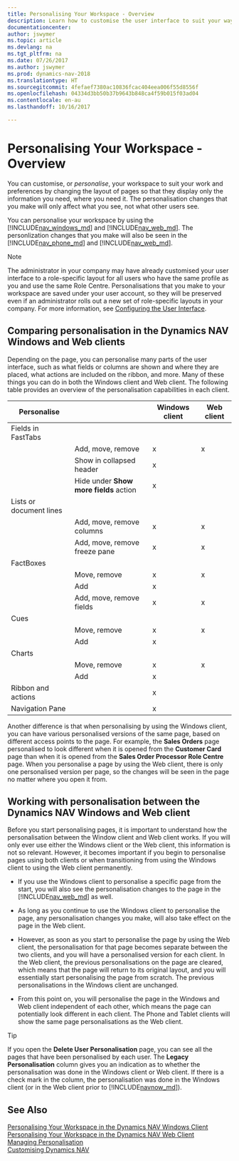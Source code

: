 ```yaml
---
title: Personalising Your Workspace - Overview
description: Learn how to customise the user interface to suit your way of working.
documentationcenter: 
author: jswymer
ms.topic: article
ms.devlang: na
ms.tgt_pltfrm: na
ms.date: 07/26/2017
ms.author: jswymer
ms.prod: dynamics-nav-2018
ms.translationtype: HT
ms.sourcegitcommit: 4fefaef7380ac10836fcac404eea006f55d8556f
ms.openlocfilehash: 04334d3bb50b37b9643b848ca4f59b015f03ad04
ms.contentlocale: en-au
ms.lasthandoff: 10/16/2017

---
```

# <a name="personalizing-your-workspace---overview"></a>Personalising Your Workspace - Overview
You can customise, or *personalise*, your workspace to suit your work and preferences by changing the layout of pages so that they display only the information you need, where you need it. The personalisation changes that you make will only affect what you see, not what other users see.

You can personalise your workspace by using the [!INCLUDE[nav_windows_md](includes/nav_windows_md.md)] and [!INCLUDE[nav_web_md](includes/nav_web_md.md)]. The personlization changes that you make will also be seen in the [!INCLUDE[nav_phone_md](includes/nav_phone_md.md)] and [!INCLUDE[nav_web_md](includes/nav_phone_md.md)].
  
> [!NOTE]  
> The administrator in your company may have already customised your user interface to a role-specific layout for all users who have the same profile as you and use the same Role Centre. Personalisations that you make to your workspace are saved under your user account, so they will be preserved even if an administrator rolls out a new set of role-specific layouts in your company. For more information, see [Configuring the User Interface](admin-configure-user-interface.md).

## <a name="comparing-personalization-in-the-dynamics-nav-windows-and-web-clients"></a>Comparing personalisation in the Dynamics NAV Windows and Web clients
Depending on the page, you can personalise many parts of the user interface, such as what fields or columns are shown and where they are placed, what actions are included on the ribbon, and more. Many of these things you can do in both the Windows client and Web client. The following table provides an overview of the personalisation capabilities in each client.

|  Personalise  ||  Windows client  |  Web client  |
|---------------|-|------------------|--------------|
|Fields in FastTabs||||
||Add, move, remove |x|x|
||Show in collapsed header|x||
||Hide under **Show more fields** action|x||
|Lists or document lines ||||
||Add, move, remove columns  |x|x|
||Add, move, remove freeze pane  |x|x|
|FactBoxes|||
||Move, remove|x|x|
||Add|x||
||Add, move, remove fields|x|x|
|Cues||||
||Move, remove|x|x|
||Add |x||
|Charts||||
||Move, remove|x|x|
||Add|x| |
|Ribbon and actions||x||
|Navigation Pane||x||

Another difference is that when personalising by using the Windows client, you can have various personalised versions of the same page, based on different access points to the page. For example, the **Sales Orders** page personalised to look different when it is opened from the **Customer Card** page than when it is opened from the **Sales Order Processor Role Centre** page. When you personalise a page by using the Web client, there is only one personalised version per page, so the changes will be seen in the page no matter where you open it from.

##  <a name="PersonalizationWinWeb"></a>Working with personalisation between the Dynamics NAV Windows and Web client
Before you start personalising pages, it is important to understand how the personalisation between the Window client and Web client works. If you will only ever use either the Windows client or the Web client, this information is not so relevant. However, it becomes important if you begin to personalise pages using both clients or when transitioning from using the Windows client to using the Web client permanently.  

-   If you use the Windows client to personalise a specific page from the start, you will also see the personalisation changes to the page in the [!INCLUDE[nav_web_md](includes/nav_web_md.md)] as well.

-   As long as you continue to use the Windows client to personalise the page, any personalisation changes you make, will also take effect on the page in the Web client.

-   However, as soon as you start to personalise the page by using the Web client, the personalisation for that page becomes separate between the two clients, and you will have a personalised version for each client. In the Web client, the previous personalisations on the page are cleared, which means that the page will return to its original layout, and you will essentially start personalising the page from scratch. The previous personalisations in the Windows client are unchanged.

- From this point on, you will personalise the page in the Windows and Web client independent of each other, which means the page can potentially look different in each client. The Phone and Tablet clients will show the same page personalisations as the Web client.  

> [!Tip]  
>If you open the **Delete User Personalisation** page, you can see all the pages that have been personalised by each user. The **Legacy Personalisation** column gives you an indication as to whether the personalisation was done in the Windows client or Web client. If there is a check mark in the column, the personalisation was done in the Windows client (or in the Web client prior to [!INCLUDE[navnow_md](includes/navnow_md.md)]).

## <a name="see-also"></a>See Also
[Personalising Your Workspace in the Dynamics NAV Windows Client](ui-personalization-windows-client.md)  
[Personalising Your Workspace in the Dynamics NAV Web Client](ui-personalization-user.md)  
[Managing Personalisation](ui-personalization-manage.md)  
[Customising Dynamics NAV](ui-customizing-overview.md)  

